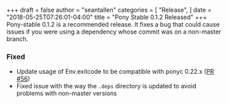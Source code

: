 +++
draft = false
author = "seantallen"
categories = [
    "Release",
]
date = "2018-05-25T07:26:01-04:00"
title = "Pony Stable 0.1.2 Released"
+++
Pony-stable 0.1.2 is a recommended release. It fixes a bug that could cause issues if you were using a dependency whose commit was on a non-master branch. 
<!--more-->

### Fixed

- Update usage of Env.exitcode to be compatible with ponyc 0.22.x ([PR #56](https://github.com/ponylang/pony-stable/pull/56))
- Fixed issue with the way the `.deps` directory is updated to avoid problems with non-master versions
